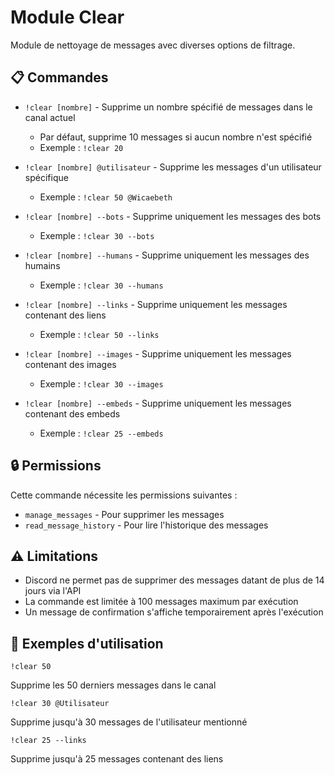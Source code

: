 # Module Clear

Module de nettoyage de messages avec diverses options de filtrage.

## 📋 Commandes

- `!clear [nombre]` - Supprime un nombre spécifié de messages dans le canal actuel
  - Par défaut, supprime 10 messages si aucun nombre n'est spécifié
  - Exemple : `!clear 20`

- `!clear [nombre] @utilisateur` - Supprime les messages d'un utilisateur spécifique
  - Exemple : `!clear 50 @Wicaebeth`

- `!clear [nombre] --bots` - Supprime uniquement les messages des bots
  - Exemple : `!clear 30 --bots`

- `!clear [nombre] --humans` - Supprime uniquement les messages des humains
  - Exemple : `!clear 30 --humans`

- `!clear [nombre] --links` - Supprime uniquement les messages contenant des liens
  - Exemple : `!clear 50 --links`

- `!clear [nombre] --images` - Supprime uniquement les messages contenant des images
  - Exemple : `!clear 30 --images`

- `!clear [nombre] --embeds` - Supprime uniquement les messages contenant des embeds
  - Exemple : `!clear 25 --embeds`

## 🔒 Permissions

Cette commande nécessite les permissions suivantes :
- `manage_messages` - Pour supprimer les messages
- `read_message_history` - Pour lire l'historique des messages

## ⚠️ Limitations

- Discord ne permet pas de supprimer des messages datant de plus de 14 jours via l'API
- La commande est limitée à 100 messages maximum par exécution
- Un message de confirmation s'affiche temporairement après l'exécution

## 🔧 Exemples d'utilisation

```
!clear 50
```
Supprime les 50 derniers messages dans le canal

```
!clear 30 @Utilisateur
```
Supprime jusqu'à 30 messages de l'utilisateur mentionné

```
!clear 25 --links
```
Supprime jusqu'à 25 messages contenant des liens 